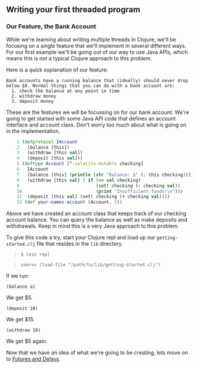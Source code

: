 ## Writing your first threaded program

### Our Feature, the Bank Account

While we're learning about writing multiple threads in Clojure, we'll be focusing on a single feature that we'll implement in several different ways. For our first example we'll be going out of our way to use Java APIs, which means this is not a typical Clojure approach to this problem.

Here is a quick explanation of our feature:

    Bank accounts have a running balance that (ideally) should never drop below $0. Normal things that you can do with a bank account are:
      1. check the balance at any point in time
      2. withdraw money
      3. deposit money

These are the features we will be focussing on for our bank account.  We're going to get started with some Java API code that defines an account interface and account class.  Don't worry too much about what is going on in the implementation.

~~~clojure
    1 (defprotocol IAccount
    2   (balance [this])
    3   (withdraw [this val])
    4   (deposit [this val]))
    5 (deftype Account [^:volatile-mutable checking]
    6   IAccount
    7   (balance [this] (println (str "Balance: $" (. this checking))))
    8   (withdraw [this val] ( if (<= val checking)
    9                             (set! checking (- checking val))
    10                            (print "Insufficient funds!\n")))
    11  (deposit [this val] (set! checking (+ checking val))))
    12 (def your-names-account (Account. 5))
~~~

Above we have created an account class that keeps track of our checking account balance.  You can query the balance as well as make deposits and withdrawals. Keep in mind this is a very Java approach to this problem.

To give this code a try, start your Clojure repl and load up our `getting-started.clj` file that resides in the `lib` directory.

> `$ lein repl`

> `user=> (load-file "/path/to/lib/getting-started.clj")`

If we run:

`(balance a)`

We get $5.

`(deposit 10)`

We get $15.

`(withdraw 10)`

We get $5 again.

Now that we have an idea of what we're going to be creating, lets move on to [Futures and Delays](Futures_and_Delays.md).
